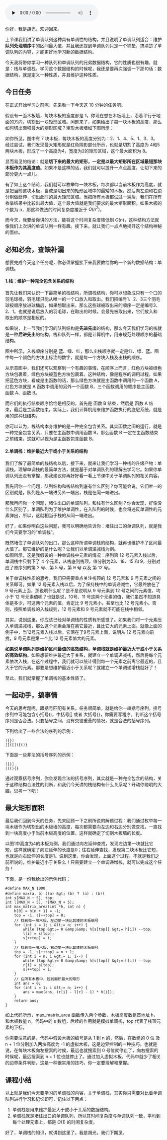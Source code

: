 <audio id="audio" title="22 | 栈与单调栈：最大矩形面积" controls="" preload="none"><source id="mp3" src="https://static001.geekbang.org/resource/audio/14/79/14e1f960ec2c5edfc97b2908f4ed0379.mp3"></audio>

你好，我是胡光，欢迎回来。

上节课我们讲了单调队列这种具有单调性的结构，并且说明了单调队列适合：维护**队列处理顺序**中的区间最大值，并且我还提到单调队列只是一个铺垫，搞清楚了单调队列的内容，才能更好地学习新的数据结构。

今天我将带你学习一种队列和单调队列的兄弟数据结构，它的性质也很有趣，就是：栈与单调栈。学习这个数据结构的时候呢，我还是要再次强调一下那句话：数据结构，就是定义一种性质，并且维护这种性质。

## 今日任务

在正式开始学习之前呢，先来看一下今天这 10 分钟的任务吧。

假设有一面木板墙，每块木板的宽度都是 1，你现在想在木板墙上，沿着平行于地面的方向，切割出一块矩形区域。问题来了，如果给出了每一块木板的高度，那么如何切出面积最大的矩形区域？矩形木板墙如下图所示：

<img src="https://static001.geekbang.org/resource/image/84/13/84e7e0de54973648e444b780d245ae13.jpg" alt="" title="图1： 木板墙示意图"><br>
如你所见，图中有 7 块木板，每块木板的高度分别为：2、1、4、5、1、3、3。经过尝试，我们发现最大矩形就是红色阴影部分所示，也就是切割了高度为 4和5 两块木板，形成了一个高度为4，宽度为2的矩形区域，这个最大面积为 8。

显而易见的结论：就是**切下来的最大的矩形，一定是以最大矩形所在区域最短那块木板作为其高度值**。如果不是这样的话，我们就可以提升一点点高度，让切下来的部分更大一点儿。

有了如上这个结论，我们就可以枚举每一块木板，每次都以当前木板作为高度，就是把当前这块木板，当成是切出来的矩形区域中的最矮的木板，然后向左边和右边分别做延伸，切出此时的最大矩形区域。当把所有木板都试过一遍后，我们在所有枚举结果中比较出最大值，这个最大值就是我们要求的最大矩形面积。如果木板的个数为  n，那这种做法的时间复杂度接近于 $O(n^2)$。

而今天，我要给你讲的方法，能将这个时间复杂度降低到 $O(n)$，这种结构方法就像我们上次讲的单调队列一样有趣。接下来，就让我们一点点地揭开这个结构神秘的面纱。

## 必知必会，查缺补漏

想要完成今天这个任务呢，你必须掌握接下来我要教给你的一个新的数据结构：单调栈。

#### 1.栈：维护一种完全包含关系的结构

首先让我们来认识一下最简单的栈结构，所谓栈结构，你可以想象成只有一个口的羽毛球桶，羽毛球只能从唯一的一个口放入和取出。我们把编号1、2、3三个羽毛球按顺序放进球桶后，如果想取出来，那么这些球被取出来的顺序一定是编号3、2、1。也就是说后放入的羽毛球，在取出的时候，会最先被取出来，它们放入和取出的顺序是相反的。

如果说，上一节我们学习的队列结构是**先进先出**的结构，那么今天我们学习的栈就是一种**后进先出**的结构。栈和队列一样，都是计算机中，用来规范处理顺序的基础结构。

<img src="https://static001.geekbang.org/resource/image/dd/6e/ddd9b4e82dd7e48ffdc57b08644cb26e.jpg" alt="" title="图2： 栈结构示意图"><br>
图中所示，入栈顺序分别是 蓝、绿、红，那么出栈顺序就一定是红、绿、蓝。图中每一个颜色的方块上标注的数字，就是每一个方块入栈及出栈的顺序。

从示意图中，我们还可以观察到一个有趣的事情，在顺序上而言，红色方块被绿色方块包裹着，绿色方块被蓝色方块包裹着。这种结构，像是程序的调用过程，如果把蓝色方块，看成是主函数的话，那么绿色方块就是主函数中调用的一个函数 A，红色方块就是 A 函数中调用的另外一个函数 B，三个函数调用的顺序是主函数、函数 A、函数 B。

而它们的执行结束顺序恰恰是相反的，首先是 函数 B 结束，然后是 函数 A 结束，最后是主函数结束。实际上，我们计算机用来维护函数执行的底层系统，就是用的这种栈结构。

你可以认为，栈结构本身维护的是一种完全包含关系。其实函数之间的运行，就是一种完全包含关系，只要在主函数中调用函数 B，那么函数 B 一定在主函数结束之前结束，这就可以视为是主函数包含函数 B。

#### 2.单调栈：**维护最近大于或小于关系的结构**

我们了解了最简单的栈结构以后，接下来，就来让我们学习一种栈的升级产物：单调栈。理解单调栈的最简单方法，就是基于对单调队列的理解去学习它。如果你单调队列还没有掌握，那我建议你再好好看一看上节课中关于单调队列的相关内容。

我先问你一个问题，队列结构和栈结构到底有什么区别？你可能会说，它们唯一的区别就是，队列是从一端进另外一端出，栈是在同一端进出。

那我再问你一个问题，堵住出口的单调队列，和栈有什么区别？你会发现，好像没什么区别了，单调队列为了维护单调性，在入队列的时候，也会将违反单调性的元素弹出，所以，这就相当于栈的从同一端进出。

好了，如果你明白这些问题，我可以明确地告诉你：堵住出口的单调队列，就是我们今天要学习的“单调栈”。

既然堵住了单调队列的出口，那么这种所谓单调栈的结构，就再也维护不了区间最大值了。那它维护的是什么呢？让我们以单调递减栈为例。<br>
<img src="https://static001.geekbang.org/resource/image/37/a6/372c236ecc02ccff691a300785fc35a6.jpg" alt="" title="图3： 单调栈示意图"><br>
如图所示，这是我假设的一种单调栈中元素的情况：序列第 12 号元素入栈以后，单调栈中只剩下了 4 个元素，从栈底到栈顶，值分别为23、18、15 和 9，分别对应了原序列的第 2 号、第 5 号，第 9 号 以及 第 12 号。

关于单调栈性质的思考，我们只需要重点关注栈顶的 12 号元素和 9 号元素之间的关系即可。如果 12 号元素入栈以后，为了保持栈中的单调递减性，它最终放在了 9 号元素上面，那说明什么呢？是不是说明从 9 号元素到 12 号之间的元素值，均小于 12 号元素值呢？也就是说，10号、11 号这两个元素的值，我们虽然不知道具体是多少，可这两个元素的值，肯定比 9 号元素小，甚至也比 12 号元素小。否则，按照单调栈的入栈规则，12 号元素和 9 号元素就不可能在栈中相邻。

其实，说到这里，你应该已经对单调栈的性质有所感觉了。如果我们将一个元素压入单调递减栈，那么这个元素会落在离它最近，且比它大的元素上面。就像上面的例子中，当12号元素入栈以后，它落在了9号元素上面，说明从 12 号元素向前找，9 号元素是第一个比 12 号元素值大的元素。

**如果说单调队列是维护区间最值的高效结构，单调栈就是维护最近大于或小于关系的高效结构**。如果想要维护最近大于关系，就建立一个单调递减栈，然后将每个元素依次入栈，在这个过程中，我们就可以统计得到每一个元素之前离它最近的，且大于它的元素。那要是想维护最近小于关系呢？就建立一个单调递增栈就好了！

至此，我们就掌握了单调栈的基本性质了。

## 一起动手，搞事情

今天的思考题呢，跟括号匹配有关系。任务很简单，就是给你一串括号序列，括号序列中可能包含小括号()，中括号[] 或者 大括号{}，你需要写程序，判断这个括号序列是否合法。只要括号之间，没有交错重叠的情况，就是合法的括号序列。

下列给出了一些合法的序列的示例：

```
({})
[]([]){()}

```

下面是一些非法的括号序列的示例：

```
([)]
(((){}

```

通过观察括号序列，你会发现合法的括号序列，其实就是一种完全包含的结构，关于这种结构合法性的判断，和我们今天讲的栈结构有什么关系呢？开动你聪明的大脑，思考一下吧！

## 最大矩形面积

最后我们回到今天的任务，先来回顾一下之前所说的解题过程：我们通过枚举每一块木板作为切割出的木板墙的高度，每次都需要向左边和右边分别做查找，一直找到一块高度小于当前木板高度的位置，这样就确定了切割木板墙的长度。

以图1中高度为4的木板为例，我们通过向左延伸查找，发现左边第一块就比它短，这样就确定了向左延伸的长度是0；往右延伸查找，发现第二块木板比它短，也就是向右延伸的长度是1。说到这里，你会发现，上面这个过程，不就是我们之前所说的，维护最近小于关系么！只需要建立一个单调递增栈，就可以完成这个任务！

下面，是一份我给出的示例代码：

```
#define MAX_N 1000
#define max(a, b) ((a) &gt; (b) ？ (a) : (b))
int s[MAX_N + 5], top;
int l[MAX_N + 5], r[MAX_N + 5];
int max_matrix_area(int *h, int n) {
    h[0] = h[n + 1] = -1;
    top = -1, s[++top] = 0;
    // 找到每一块木板，左边第一块比其矮的木板编号
    for (int i = 1; i &lt;= n; i++) {
        while (top &gt;= 0 &amp;&amp; h[s[top]] &gt;= h[i]) --top;
        l[i] = s[top];
        s[++top] = i;
    }
    // 找到每一块木板，右边第一块比其矮的木板编号
    top = -1, s[++top] = n + 1;
    for (int i = n; i &gt;= 1; i--) {
        while (top &gt;= 0 &amp;&amp; h[s[top]] &gt;= h[i]) --top;
        r[i] = s[top];
        s[++top] = i;
    }
    // 在所有木板中，找到面积最大的矩形
    int ans = 0;
    for (int i = 1; i &lt;= n; i++) {
        ans = max(ans, (r[i] - l[r] - 1) * h[i]);
    }
    return ans;
}

```

如上代码所示，max_matrix_area 函数传入两个参数，木板高度数组首地址 h，和木板数量 n。代码中的 s 数组，后续的作用就是模拟单调栈，top 代表了栈顶元素的下标。

你需要注意的是，代码中假设木板的编号是从 1 到 n 的，然后，在数组的 0 位 及 n + 1 位分别加入两块高度为 -1 的虚拟木板，这是边界控制的一种技巧。也就是说，在每块木板向左搜索的时候，最远也就搜索到 0 号位就停止了，向右搜索的时候呢，最远搜索到 n + 1 位也就停止了。通过加入虚拟木板，代码中就少了相关的边界条件判断，这是一种很实用的技巧，你一定要理解和掌握。

## 课程小结

以上就是我们今天要学习的单调栈的内容，关于单调栈，其实你只需要对比着单调队列进行学习和记忆即可，记住以下两点：

1. 单调栈是用来维护最近大于或小于关系的数据结构。
1. 单调栈就是堵住出口的单调队列，所以其时间复杂度与单调队列一致，平均到每个处理元素上，都是 $O(1)$ 的时间复杂度。

好了，单调栈的知识，就讲到这里了。我是胡光，我们下期见。
